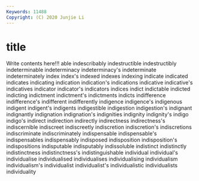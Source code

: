 ```yaml
---
Keywords: 11488
Copyright: (C) 2020 Junjie Li
---
```


# title

Write contents here!!!
able 
indescribably 
indestructible 
indestructibly 
indeterminable 
indeterminacy 
indeterminacy's 
indeterminate
indeterminately 
index 
index's 
indexed 
indexes 
indexing 
indicate 
indicated 
indicates 
indicating
indication 
indication's 
indications 
indicative 
indicative's 
indicatives 
indicator 
indicator's 
indicators 
indices
indict 
indictable 
indicted 
indicting 
indictment 
indictment's 
indictments 
indicts 
indifference 
indifference's
indifferent 
indifferently 
indigence 
indigence's 
indigenous 
indigent 
indigent's 
indigents 
indigestible 
indigestion
indigestion's 
indignant 
indignantly 
indignation 
indignation's 
indignities 
indignity 
indignity's 
indigo 
indigo's
indirect 
indirection 
indirectly 
indirectness 
indirectness's 
indiscernible 
indiscreet 
indiscreetly 
indiscretion 
indiscretion's
indiscretions 
indiscriminate 
indiscriminately 
indispensable 
indispensable's 
indispensables 
indispensably 
indisposed 
indisposition 
indisposition's
indispositions 
indisputable 
indisputably 
indissoluble 
indistinct 
indistinctly 
indistinctness 
indistinctness's 
indistinguishable 
individual
individual's 
individualise 
individualised 
individualises 
individualising 
individualism 
individualism's 
individualist 
individualist's 
individualistic
individualists 
individuality 
